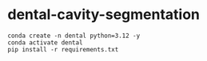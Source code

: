 # dental-cavity-segmentation


```
conda create -n dental python=3.12 -y
conda activate dental
pip install -r requirements.txt
```